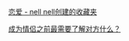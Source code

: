 [恋爱 - nell nell创建的收藏夹](https://www.zhihu.com/collection/953129327)

[成为情侣之前最需要了解对方什么？](../9adgq/成为情侣之前最需要了解对方什么？.md)